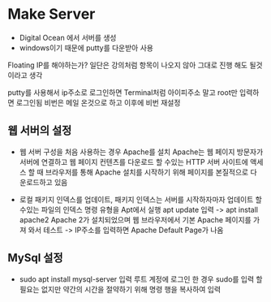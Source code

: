 Make Server
=====
+ Digital Ocean 에서 서버를 생성
+ windows이기 때문에 putty를 다운받아 사용

Floating IP를 해야하는가?
일단은 강의처럼 항목이 나오지 않아 그대로 진행 해도 될것이라고 생각

putty를 사용해서 ip주소로 로그인하면 Terminal처럼 아이피주소 말고 root만 입력하면 로그인됨
비번은 메일 온것으로 하고 이후에 비번 재설정

웹 서버의 설정
-----
+ 웹 서버 구성을 처음 사용하는 경우 Apache를 설치
  Apache는 웹 페이지 방문자가 서버에 연결하고 웹 페이지 컨텐츠를 다운로드 할 수있는 HTTP 서버
  사이트에 액세스 할 때 브라우저를 통해 Apache 설치를 시작하기 위해 페이지를 본질적으로 다운로드하고 있음
  
+ 로컬 패키지 인덱스를 업데이트, 패키지 인덱스는 서버를 시작하자마자 업데이트 할 수있는 파일의 인덱스
  명령 유형을 Apt에서 실행
  apt update 입력 -> apt install apache2
  Apache 2가 설치되었으며 웹 브라우저에서 기본 Apache 페이지를 가져 와서 테스트 -> IP주소를 입력하면 Apache Default Page가 나옴
  
MySql 설정
------
+ sudo apt install mysql-server 입력
  루트 계정에 로그인 한 경우 sudo를 입력 할 필요는 없지만 약간의 시간을 절약하기 위해 명령 행을 복사하여 입력
  
